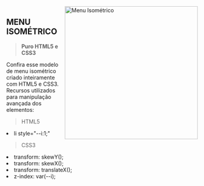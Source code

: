 <img src="https://github.com/PedroHugoHeinen/html5_css3/blob/c2b4febc9c89b9d5d9a95ab2e34c11b3a77b7b3d/menu-isometrico/menu-isometrico.png" min-width="350px" max-width="350px" width="350px" align="right" alt="Menu Isométrico">

## **MENU ISOMÉTRICO** <br>

> <strong>Puro HTML5 e CSS3</strong>

Confira esse modelo de menu isométrico criado inteiramente com HTML5 e CSS3.
Recursos utilizados para manipulação avançada dos elementos:

> HTML5<br>
<li> li style="--i:1;" </li>

> CSS3<br>
<li> transform: skewY(); </li>
<li> transform: skewX(); </li>
<li> transform: translateX(); </li>
<li> z-index: var(--i); </li>
